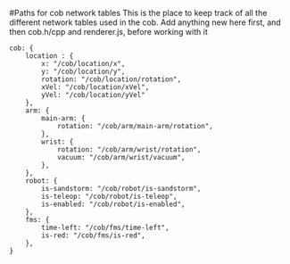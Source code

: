 #Paths for cob network tables
This is the place to keep track of all the different network tables used in the cob. 
Add anything new here first, and then cob.h/cpp and renderer.js, before working with it

```
cob: {
    location : {
        x: "/cob/location/x",
        y: "/cob/location/y",
        rotation: "/cob/location/rotation",
        xVel: "/cob/location/xVel",
        yVel: "/cob/location/yVel"
    },
    arm: {
        main-arm: {
            rotation: "/cob/arm/main-arm/rotation",
        },
        wrist: {
            rotation: "/cob/arm/wrist/rotation",
            vacuum: "/cob/arm/wrist/vacuum",
        },
    },
    robot: {
        is-sandstorm: "/cob/robot/is-sandstorm",
        is-teleop: "/cob/robot/is-teleop",
        is-enabled: "/cob/robot/is-enabled",
    },
    fms: {
        time-left: "/cob/fms/time-left",
        is-red: "/cob/fms/is-red",
    },
}

```

